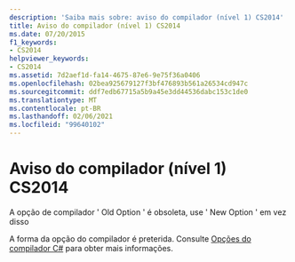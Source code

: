```yaml
---
description: 'Saiba mais sobre: aviso do compilador (nível 1) CS2014'
title: Aviso do compilador (nível 1) CS2014
ms.date: 07/20/2015
f1_keywords:
- CS2014
helpviewer_keywords:
- CS2014
ms.assetid: 7d2aef1d-fa14-4675-87e6-9e75f36a0406
ms.openlocfilehash: 02bea925679127f3bf476893b561a26534cd947c
ms.sourcegitcommit: ddf7edb67715a5b9a45e3dd44536dabc153c1de0
ms.translationtype: MT
ms.contentlocale: pt-BR
ms.lasthandoff: 02/06/2021
ms.locfileid: "99640102"
---
```

# <a name="compiler-warning-level-1-cs2014"></a>Aviso do compilador (nível 1) CS2014

A opção de compilador ' Old Option ' é obsoleta, use ' New Option ' em vez disso  
  
 A forma da opção do compilador é preterida. Consulte [Opções do compilador C#](../language-reference/compiler-options/index.md) para obter mais informações.
